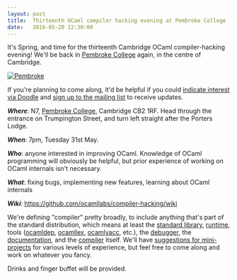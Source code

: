 ```yaml
---
layout: post
title:  Thirteenth OCaml compiler hacking evening at Pembroke College
date:   2016-05-20 22:30:00
---
```


It's Spring, and time for the thirteenth Cambridge OCaml compiler-hacking evening! We'll be back in [Pembroke College][pembroke] again, in the centre of Cambridge.

<a href="https://twitter.com/pembroke1347/status/729615893425225728?lang=en-gb">![Pembroke](/compiler-hacking/imgs/pembroke-spring.jpg)</a>

If you're planning to come along, it'd be helpful if you could [indicate interest via Doodle](http://doodle.com/poll/qx649tkmmq7kg5u4) and [sign up to the mailing list](http://lists.ocaml.org/admin/cam-compiler-hacking) to receive updates.

_**Where**_: N7, [Pembroke College](https://www.google.co.uk/maps/place/Pembroke+College/@52.2018741,0.1177328,17z/data=!3m1!4b1!4m2!3m1!1s0x47d870a2a3162b45:0x178705666a5d2498), Cambridge CB2 1RF. Head through the entrance on Trumpington Street, and turn left straight after the Porters Lodge.

_**When**_: 7pm, Tuesday 31st May.

_**Who**_: anyone interested in improving OCaml. Knowledge of OCaml programming will obviously be helpful, but prior experience of working on OCaml internals isn't necessary.

_**What**_: fixing bugs, implementing new features, learning about OCaml internals

_**Wiki**_: https://github.com/ocamllabs/compiler-hacking/wiki

We're defining "compiler" pretty broadly, to include anything that's part of the standard distribution, which means at least the
 [standard library](https://github.com/ocaml/ocaml/tree/trunk/stdlib),
 [run](https://github.com/ocaml/ocaml/tree/trunk/byterun)[time](https://github.com/ocaml/ocaml/tree/trunk/asmrun), tools
    ([ocamldep](http://caml.inria.fr/pub/docs/manual-ocaml/depend.html),
     [ocamllex](https://realworldocaml.org/v1/en/html/parsing-with-ocamllex-and-menhir.html),
     [ocamlyacc](http://caml.inria.fr/pub/docs/manual-ocaml-4.00/manual026.html), etc.), the
 [debugger](http://caml.inria.fr/pub/docs/manual-ocaml/debugger.html), the
 [documentation](https://github.com/ocaml/ocaml/tree/trunk/manual), and the
 [compiler](https://github.com/ocaml/ocaml) itself. We'll have
 [suggestions for mini-projects](https://github.com/ocamllabs/compiler-hacking/wiki/Things-to-work-on) for various levels of experience, but feel free to come along and work on whatever you fancy.

Drinks and finger buffet will be provided.

[pembroke]: http://www.pem.cam.ac.uk/
